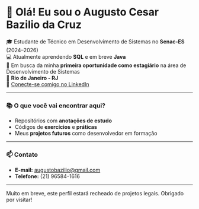 
# 👋 Olá! Eu sou o Augusto Cesar Bazilio da Cruz

🎓 Estudante de Técnico em Desenvolvimento de Sistemas no **Senac-ES** (2024–2026)  
💻 Atualmente aprendendo **SQL** e em breve **Java**  
🚀 Em busca da minha **primeira oportunidade como estagiário** na área de Desenvolvimento de Sistemas  
📍 **Rio de Janeiro - RJ**  
🔗 [Conecte-se comigo no LinkedIn](https://www.linkedin.com/in/augusto-cesar-cruz/)

---

### 📚 O que você vai encontrar aqui?

- Repositórios com **anotações de estudo**
- Códigos de **exercícios** e **práticas**
- Meus **projetos futuros** como desenvolvedor em formação

---

### 📫 Contato

- **E-mail:** augustobazilio@gmail.com  
- **Telefone:** (21) 96584-1616

---

Muito em breve, este perfil estará recheado de projetos legais. Obrigado por visitar!
